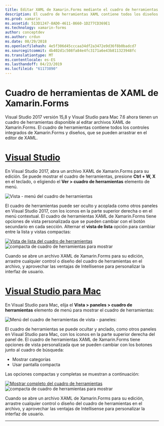 ```yaml
---
title: Editar XAML de Xamarin.Forms mediante el cuadro de herramientas
description: El cuadro de herramientas XAML contiene todos los diseños integrados y los controles, que se pueden arrastrar directamente en un archivo XAML abierto.
ms.prod: xamarin
ms.assetid: 513D1247-8AD0-4611-8660-1D277CD369E1
ms.technology: xamarin-forms
author: conceptdev
ms.author: crdun
ms.date: 08/29/2018
ms.openlocfilehash: 4e5f306d45cccaa34df2a3472e9d36f8b0badcd7
ms.sourcegitcommit: 4b402d1c508fa84e4fc3171a6e43b811323948fc
ms.translationtype: MT
ms.contentlocale: es-ES
ms.lasthandoff: 04/23/2019
ms.locfileid: "61173890"
---
```

# <a name="xamarinforms-xaml-toolbox"></a>Cuadro de herramientas de XAML de Xamarin.Forms

Visual Studio 2017 versión 15,8 y Visual Studio para Mac 7.6 ahora tienen un cuadro de herramientas disponible al editar archivos XAML de Xamarin.Forms. El cuadro de herramientas contiene todos los controles integrados de Xamarin.Forms y diseños, que se pueden arrastrar en el editor de XAML.

# <a name="visual-studiotabwindows"></a>[Visual Studio](#tab/windows)

En Visual Studio 2017, abra un archivo XAML de Xamarin.Forms para su edición. Se puede mostrar el cuadro de herramientas, presione **Ctrl + W, X** en el teclado, o eligiendo el **Ver > cuadro de herramientas** elemento de menú.

![Vista - menú del cuadro de herramientas](toolbox-images/win-view-menu.png)

El cuadro de herramientas puede ser oculto y acoplada como otros paneles en Visual Studio 2017, con los iconos en la parte superior derecha o en el menú contextual. El cuadro de herramientas XAML de Xamarin.Forms tiene opciones de vista personalizada que se pueden cambiar con el botón secundario en cada sección. Alternar el **vista de lista** opción para cambiar entre la lista y vistas compactas:

[![Vista de lista del cuadro de herramientas](toolbox-images/win-full-display-sml.png)](toolbox-images/win-full-display.png#lightbox) ![compacta de cuadro de herramientas para mostrar](toolbox-images/win-compact-display.png)

Cuando se abre un archivo XAML de Xamarin.Forms para su edición, arrastre cualquier control o diseño del cuadro de herramientas en el archivo, y aprovechar las ventajas de Intellisense para personalizar la interfaz de usuario.

# <a name="visual-studio-for-mactabmacos"></a>[Visual Studio para Mac](#tab/macos)

En Visual Studio para Mac, elija el **Vista > paneles > cuadro de herramientas** elemento de menú para mostrar el cuadro de herramientas:

![Menú del cuadro de herramientas de vista - paneles:](toolbox-images/mac-view-menu.png)

El cuadro de herramientas se puede ocultar y anclado, como otros paneles en Visual Studio para Mac, con los iconos en la parte superior derecha del panel de. El cuadro de herramientas XAML de Xamarin.Forms tiene opciones de vista personalizada que se pueden cambiar con los botones junto al cuadro de búsqueda:

- Mostrar categorías
- Usar pantalla compacta

Las opciones compactas y completas se muestran a continuación:

[![Mostrar completo del cuadro de herramientas](toolbox-images/mac-full-display-sml.png)](toolbox-images/mac-full-display.png#lightbox) ![compacta de cuadro de herramientas para mostrar](toolbox-images/mac-compact-display.png)

Cuando se abre un archivo XAML de Xamarin.Forms para su edición, arrastre cualquier control o diseño del cuadro de herramientas en el archivo, y aprovechar las ventajas de Intellisense para personalizar la interfaz de usuario.

-----
